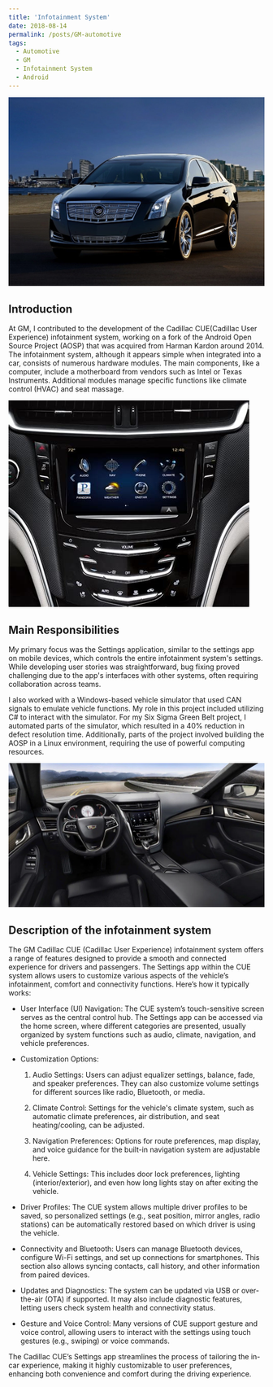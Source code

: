 ```yaml
---
title: 'Infotainment System'
date: 2018-08-14
permalink: /posts/GM-automotive
tags:
  - Automotive
  - GM
  - Infotainment System
  - Android
---
```



![Cadillac](..\images\Cadillac-XTS_2013_1280x960.jpg)


## Introduction

At GM, I contributed to the development of the Cadillac CUE(Cadillac User Experience) infotainment system, working on a fork of the Android Open Source Project (AOSP) that was acquired from Harman Kardon around 2014. The infotainment system, although it appears simple when integrated into a car, consists of numerous hardware modules. The main components, like a computer, include a motherboard from vendors such as Intel or Texas Instruments. Additional modules manage specific functions like climate control (HVAC) and seat massage.



![GM infotainment system](..\images\GM_Infotainement_System.jpg)



## Main Responsibilities
My primary focus was the Settings application, similar to the settings app on mobile devices, which controls the entire infotainment system's settings. While developing user stories was straightforward, bug fixing proved challenging due to the app's interfaces with other systems, often requiring collaboration across teams.

I also worked with a Windows-based vehicle simulator that used CAN signals to emulate vehicle functions. My role in this project included utilizing C# to interact with the simulator. For my Six Sigma Green Belt project, I automated parts of the simulator, which resulted in a 40% reduction in defect resolution time. Additionally, parts of the project involved building the AOSP in a Linux environment, requiring the use of powerful computing resources.

![GM infotainment system](..\images\GM_Infotainment_Complete.webp)




## Description of the infotainment system  

The GM Cadillac CUE (Cadillac User Experience) infotainment system offers a range of features designed to provide a smooth and connected experience for drivers and passengers. The Settings app within the CUE system allows users to customize various aspects of the vehicle’s infotainment, comfort and connectivity functions. Here’s how it typically works:

  * User Interface (UI) Navigation: The CUE system’s touch-sensitive screen serves as the central control hub. The Settings app can be accessed via the home screen, where different categories are presented, usually organized by system functions such as audio, climate, navigation, and vehicle preferences.

  * Customization Options:
      1.  Audio Settings: Users can adjust equalizer settings, balance, fade, and speaker preferences. They can also customize volume settings for different sources like radio, Bluetooth, or media.

      2. Climate Control: Settings for the vehicle's climate system, such as automatic climate preferences, air distribution, and seat heating/cooling, can be adjusted.

      3. Navigation Preferences: Options for route preferences, map display, and voice guidance for the built-in navigation system are adjustable here.

      4. Vehicle Settings: This includes door lock preferences, lighting (interior/exterior), and even how long lights stay on after exiting the vehicle.

  * Driver Profiles: The CUE system allows multiple driver profiles to be saved, so personalized settings (e.g., seat position, mirror angles, radio stations) can be automatically restored based on which driver is using the vehicle.

  * Connectivity and Bluetooth: Users can manage Bluetooth devices, configure Wi-Fi settings, and set up connections for smartphones. This section also allows syncing contacts, call history, and other information from paired devices.

  * Updates and Diagnostics: The system can be updated via USB or over-the-air (OTA) if supported. It may also include diagnostic features, letting users check system health and connectivity status.

  * Gesture and Voice Control: Many versions of CUE support gesture and voice control, allowing users to interact with the settings using touch gestures (e.g., swiping) or voice commands.

The Cadillac CUE’s Settings app streamlines the process of tailoring the in-car experience, making it highly customizable to user preferences, enhancing both convenience and comfort during the driving experience.